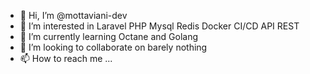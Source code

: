 - 👋 Hi, I’m @mottaviani-dev
- 👀 I’m interested in Laravel PHP Mysql Redis Docker CI/CD API REST 
- 🌱 I’m currently learning Octane and Golang
- 💞️ I’m looking to collaborate on barely nothing
- 📫 How to reach me ...

<!---
mottaviani-dev/mottaviani-dev is a ✨ special ✨ repository because its `README.md` (this file) appears on your GitHub profile.
You can click the Preview link to take a look at your changes.
--->
